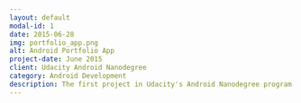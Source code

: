 ```yaml
---
layout: default
modal-id: 1
date: 2015-06-28
img: portfolio_app.png
alt: Android Portfolio App
project-date: June 2015
client: Udacity Android Nanodegree
category: Android Development
description: The first project in Udacity's Android Nanodegree program. This app serves as a portfolio and launcher for all future applications developed in the program.  
---
```

